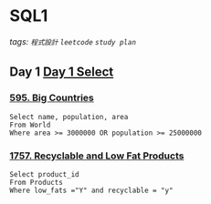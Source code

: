 # SQL1 

###### tags: `程式設計` `leetcode` `study plan`

## Day 1 [Day 1 Select](https://leetcode.com/study-plan/sql/?progress=xnkody37)

### [595. Big Countries](https://leetcode.com/problems/big-countries/?envType=study-plan&id=sql-i)
```(=mysql)
Select name, population, area 
From World 
Where area >= 3000000 OR population >= 25000000
```
### [1757. Recyclable and Low Fat Products](https://leetcode.com/problems/recyclable-and-low-fat-products/?envType=study-plan&id=sql-i)
```(=mysql)
Select product_id
From Products
Where low_fats ="Y" and recyclable = "y"

```
